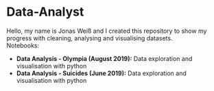 # Data-Analyst

Hello, my name is Jonas Weiß and I created this repository to show my progress with cleaning, analysing and visualising datasets.<br>
Notebooks:
* <b>Data Analysis - Olympia (August 2019):</b> Data exploration and visualisation with python
* <b>Data Analysis - Suicides (June 2019):</b> Data exploration and visualisation with python
